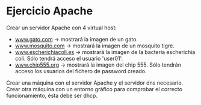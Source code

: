 # Ejercicio Apache
Crear un servidor Apache con 4 virtual host:
- www.gato.com -> mostrará la imagen de un gato.  
- www.mosquito.com -> mostrará la imagen de un mosquito tigre.
- www.escherichiacoli.es -> mostrará la imagen de la bacteria escherichia coli.  Sólo tendrá acceso el usuario 'user01'.
- www.chip555.org -> mostrará la imagen del chip 555. Sólo tendrán acceso los usuarios del fichero de password creado.

Crear una máquina con el servidor Apache y el servidor dns necesario.
Crear otra máquina con un entorno gráfico para comprobar el correcto funcionamiento, ésta debe ser dhcp.
